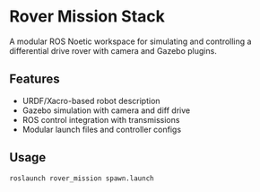 # Rover Mission Stack

A modular ROS Noetic workspace for simulating and controlling a differential drive rover with camera and Gazebo plugins.

## Features
- URDF/Xacro-based robot description
- Gazebo simulation with camera and diff drive
- ROS control integration with transmissions
- Modular launch files and controller configs

## Usage
```bash
roslaunch rover_mission spawn.launch
